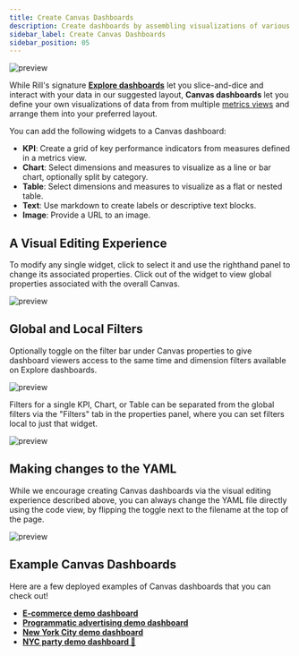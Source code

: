 ```yaml
---
title: Create Canvas Dashboards
description: Create dashboards by assembling visualizations of various metrics views
sidebar_label: Create Canvas Dashboards
sidebar_position: 05
---
```


![preview](/img/build/canvas/RTBAds-Canvas-2.png)

While Rill's signature **[Explore dashboards](/build/dashboards/dashboards.md)** let you slice-and-dice and interact with your data in our suggested layout, **Canvas dashboards** let you define your own visualizations of data from from multiple [metrics views](/build/metrics-view/metrics-view.md) and arrange them into your preferred layout. 

You can add the following widgets to a Canvas dashboard:

- **KPI**: Create a grid of key performance indicators from measures defined in a metrics view.
- **Chart**: Select dimensions and measures to visualize as a line or bar chart, optionally split by category.
- **Table**: Select dimensions and measures to visualize as a flat or nested table.
- **Text**: Use markdown to create labels or descriptive text blocks.
- **Image**: Provide a URL to an image.


## A Visual Editing Experience 

To modify any single widget, click to select it and use the righthand panel to change its associated properties. Click out of the widget to view global properties associated with the overall Canvas.

![preview](/img/build/canvas/selected-widget.png)


## Global and Local Filters
Optionally toggle on the filter bar under Canvas properties to give dashboard viewers access to the same time and dimension filters available on Explore dashboards.

![preview](/img/build/canvas/global-filter-bar.png)


Filters for a single KPI, Chart, or Table can be separated from the global filters via the "Filters" tab in the properties panel, where you can set filters local to just that widget.

![preview](/img/build/canvas/local-filters.png)

## Making changes to the YAML 
While we encourage creating Canvas dashboards via the visual editing experience described above, you can always change the YAML file directly using the code view, by flipping the toggle next to the filename at the top of the page.

![preview](/img/build/canvas/code-toggle.png)

## Example Canvas Dashboards 
Here are a few deployed examples of Canvas dashboards that you can check out!

- **[E-commerce demo dashboard](https://ui.rilldata.in/demo/ezcommerce-demo/-/dashboards/canvas)**
- **[Programmatic advertising demo dashboard](https://ui.rilldata.in/demo/rill-openrtb-prog-ads-canvas/-/dashboards/executive_overview)**
- **[New York City demo dashboard](https://ui.rilldata.com/demo/nyc-canvas-jam/-/dashboards/scorecard%20canvas)**
- **[NYC party demo dashboard 🎉](https://ui.rilldata.com/demo/nyc-canvas-jam/-/dashboards/Leaderboard)**


